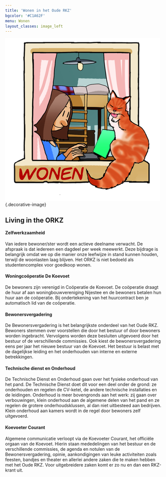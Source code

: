 ```yaml
---
title: 'Wonen in het Oude RKZ'
bgcolor: '#C1A62F'
menu: Wonen
layout_classes: image_left
---
```


![](icon_wonen.png){.decorative-image}

Living in the ORKZ
------------------

#### Zelfwerkzaamheid
Van iedere bewoner/ster wordt een actieve deelname verwacht. De afspraak is dat iedereen een dagdeel per week meewerkt. Deze bijdrage is belangrijk omdat we op die manier onze leefwijze in stand kunnen houden, terwijl de woonlasten laag blijven. Het ORKZ is niet bedoeld als studentencomplex voor goedkoop wonen. 

#### Woningcoöperatie De Koevoet 
De bewoners zijn verenigd in Coöperatie de Koevoet. De coöperatie draagt de huur af aan woningbouwvereniging Nijestee en de bewoners betalen hun huur aan de coöperatie. Bij ondertekening van het huurcontract ben je automatisch lid van de coöperatie. 

#### Bewonersvergadering
De Bewonersvergadering is het belangrijkste onderdeel van het Oude RKZ. Bewoners stemmen over voorstellen die door het bestuur of door bewoners worden ingebracht. Vervolgens worden deze besluiten uitgevoerd door het bestuur of de verschillende commissies.  Ook kiest de  bewonersvergadering eens per jaar het nieuwe bestuur van de Koevoet. Het bestuur is belast met de dagelijkse leiding en het onderhouden van interne en externe betrekkingen.

#### Technische dienst en Onderhoud
De Technische Dienst en Onderhoud gaan over het fysieke onderhoud van het pand. De Technische Dienst doet dit voor een deel onder de grond: ze onderhouden en regelen de CV-ketel, de andere technische installaties en de leidingen. Onderhoud is meer bovengronds aan het werk: zij gaan over verbouwingen, klein onderhoud aan de algemene delen van het pand en ze regelen de grotere onderhoudsklussen, al dan niet uitbesteed aan bedrijven. Klein onderhoud aan kamers wordt in de regel door bewoners zelf uitgevoerd.

#### Koevoeter Courant
Algemene communicatie verloopt via de Koevoeter Courant, het officiële orgaan van de Koevoet. Hierin staan mededelingen van het bestuur en de verschillende commissies, de agenda en notulen van de Bewonersvergadering, opinie, aankondigingen van leuke activiteiten zoals feesten, bandjes en theater en allerlei andere zaken die te maken hebben met het Oude RKZ. Voor uitgebreidere zaken komt er zo nu en dan een RKZ-krant uit.